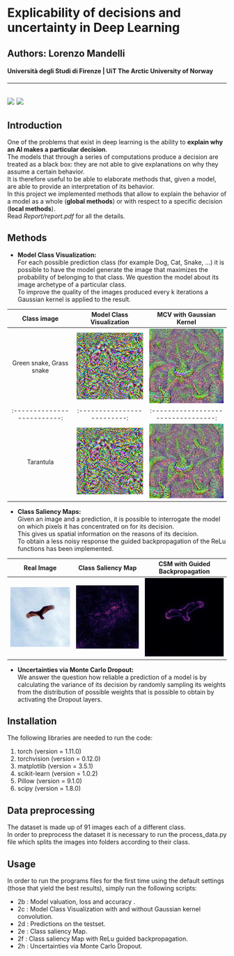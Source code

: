 # Explicability of decisions and uncertainty in Deep Learning
## Authors: Lorenzo Mandelli
#### Università degli Studi di Firenze | UiT The Arctic University of Norway 

---
![](https://img.shields.io/github/contributors/divanoletto/Explicability-of-decisions-and-uncertainty-in-Deep-Learning?color=light%20green) ![](https://img.shields.io/github/repo-size/divanoletto/Explicability-of-decisions-and-uncertainty-in-Deep-Learning)
---

## Introduction

One of the problems that exist in deep learning is the ability to **explain why an AI makes a particular decision**. <br/>
The models that through a series of computations produce a decision are treated as a black box: they are not able to give explanations on why they assume a certain behavior.<br/>
It is therefore useful to be able to elaborate methods that, given a model, are able to provide an interpretation of its behavior.<br/>
In this project we implemented methods that allow to explain the behavior of a model as a whole (**global methods**) or with respect to a specific decision (**local methods**). <br/>
Read *Report/report.pdf* for all the details.

## Methods

- **Model Class Visualization:** <br/>
For each possible prediction class (for example Dog, Cat, Snake, ...) it is possible to have the model generate the image that maximizes the probability of belonging to that class. We question the model about its image archetype of a particular class.<br/>
To improve the quality of the images produced every k iterations a Gaussian kernel is applied to the result.

Class image            |  Model Class Visualization   |  MCV with Gaussian Kernel
:-------------------------:|:-------------------------:|:---------------------------------:
Green snake, Grass snake  |  ![](https://github.com/divanoLetto/Explicability-of-decisions-and-uncertainty-in-Deep-Learning/blob/master/images/55.png)  |  ![](https://github.com/divanoLetto/Explicability-of-decisions-and-uncertainty-in-Deep-Learning/blob/master/images/55_gauss.png)
:-------------------------:|:-------------------------:|:---------------------------------:
Tarantula  |  ![](https://github.com/divanoLetto/Explicability-of-decisions-and-uncertainty-in-Deep-Learning/blob/master/images/55.png)  |  ![](https://github.com/divanoLetto/Explicability-of-decisions-and-uncertainty-in-Deep-Learning/blob/master/images/55_gauss.png)


- **Class Saliency Maps:** <br/>
Given an image and a prediction, it is possible to interrogate the model on which pixels it has concentrated on for its decision. <br/>
This gives us spatial information on the reasons of its decision. <br/>
To obtain a less noisy response the guided backpropagation of the ReLu functions has been implemented. 

Real Image            |  Class Saliency Map   |  CSM with Guided Backpropagation
:-------------------------:|:-------------------------:|:---------------------------------:
![](https://github.com/divanoLetto/Explicability-of-decisions-and-uncertainty-in-Deep-Learning/blob/master/images/2_real.JPEG)  |  ![](https://github.com/divanoLetto/Explicability-of-decisions-and-uncertainty-in-Deep-Learning/blob/master/images/2_csm.JPEG)  |  ![](https://github.com/divanoLetto/Explicability-of-decisions-and-uncertainty-in-Deep-Learning/blob/master/images/2_csm_g.JPEG)

- **Uncertainties via Monte Carlo Dropout:**<br/>
We answer the question how reliable a prediction of a model is by calculating the variance of its decision by randomly sampling its weights from the distribution of possible weights that is possible to obtain by activating the Dropout layers.

## Installation

The following libraries are needed to run the code:

1. torch (version =  1.11.0)
2. torchvision (version = 0.12.0)
3. matplotlib (version = 3.5.1)
4. scikit-learn (version = 1.0.2)
5. Pillow (version = 9.1.0) 
6. scipy (version = 1.8.0)

## Data preprocessing

The dataset is made up of 91 images each of a different class. <br/>
In order to preprocess the dataset it is necessary to run the process_data.py file which splits the images into folders according to their class.

## Usage

In order to run the programs files for the first time using the default settings (those that yield the best results), simply run the following scripts:

- 2b : Model valuation, loss and accuracy .
- 2c : Model Class Visualization with and without Gaussian kernel convolution.
- 2d : Predictions on the testset.
- 2e : Class saliency Map.
- 2f : Class saliency Map with ReLu guided backpropagation.
- 2h : Uncertainties via Monte Carlo Dropout.
